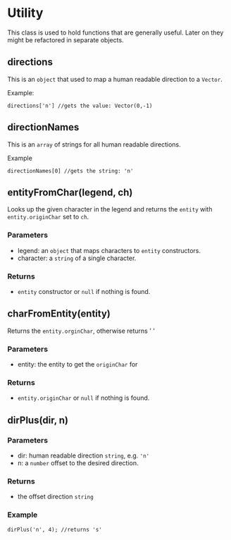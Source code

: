 # Utility

This class is used to hold functions that are generally useful. Later on they might be refactored in separate objects.

## directions

This is an `object` that used to map a human readable direction to a `Vector`.

Example:
```
directions['n'] //gets the value: Vector(0,-1)
```

## directionNames

This is an `array` of strings for all human readable directions.

Example
```
directionNames[0] //gets the string: 'n'
```

## entityFromChar(legend, ch)

Looks up the given character in the legend and returns the `entity` with `entity.originChar` set to `ch`.

### Parameters

- legend: an `object` that maps characters to `entity` constructors.
- character: a `string` of a single character.

### Returns

- `entity` constructor or `null` if nothing is found.

## charFromEntity(entity)

Returns the `entity.orginChar`, otherwise returns ' '

### Parameters

- entity: the entity to get the `originChar` for

### Returns

- `entity.originChar` or `null` if nothing is found.

## dirPlus(dir, n)

### Parameters

- dir: human readable direction `string`, e.g. `'n'`
- n: a `number` offset to the desired direction.

### Returns

- the offset direction `string`

### Example
```
dirPlus('n', 4); //returns 's'
```
